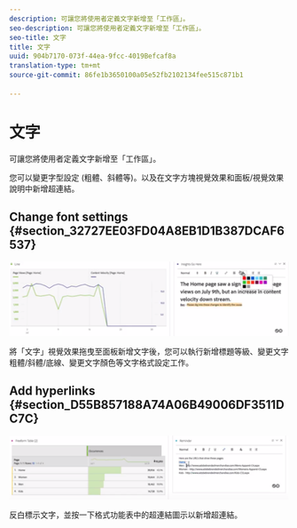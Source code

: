 ```yaml
---
description: 可讓您將使用者定義文字新增至「工作區」。
seo-description: 可讓您將使用者定義文字新增至「工作區」。
seo-title: 文字
title: 文字
uuid: 904b7170-073f-44ea-9fcc-4019Befcaf8a
translation-type: tm+mt
source-git-commit: 86fe1b3650100a05e52fb2102134fee515c871b1

---
```



# 文字

可讓您將使用者定義文字新增至「工作區」。

您可以變更字型設定 (粗體、斜體等)。以及在文字方塊視覺效果和面板/視覺效果說明中新增超連結。

## Change font settings {#section_32727EE03FD04A8EB1D1B387DCAF6537}

![](assets/rich-text1.png)

將「文字」視覺效果拖曳至面板新增文字後，您可以執行新增標題等級、變更文字粗體/斜體/底線、變更文字顏色等文字格式設定工作。

## Add hyperlinks {#section_D55B857188A74A06B49006DF3511DC7C}

![](assets/rich-text2.png)

反白標示文字，並按一下格式功能表中的超連結圖示以新增超連結。
